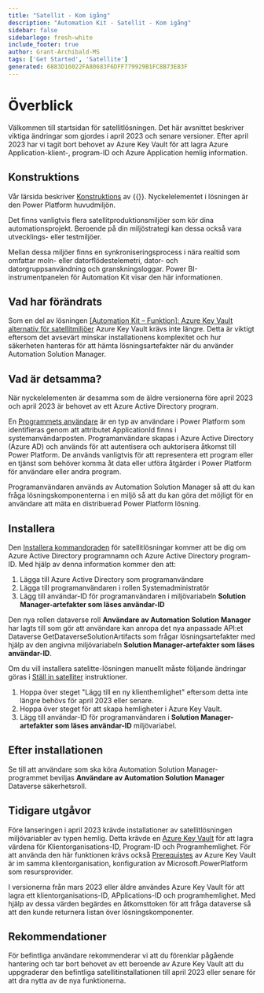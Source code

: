 ```yaml
---
title: "Satellit - Kom igång"
description: "Automation Kit - Satellit - Kom igång"
sidebar: false
sidebarlogo: fresh-white
include_footer: true
author: Grant-Archibald-MS
tags: ['Get Started', 'Satellite']
generated: 6883D16022FA80683F6DFF779929B1FC8B73E83F
---
```


# Överblick

Välkommen till startsidan för satellitlösningen. Det här avsnittet beskriver viktiga ändringar som gjordes i april 2023 och senare versioner. Efter april 2023 har vi tagit bort behovet av Azure Key Vault för att lagra Azure Application-klient-, program-ID och Azure Application hemlig information.

## Konstruktions

Vår lärsida beskriver [Konstruktions](https://learn.microsoft.com/power-automate/guidance/automation-kit/overview/introduction#conceptual-design) av {{<product-name>}}. Nyckelelementet i lösningen är den Power Platform huvudmiljön.

Det finns vanligtvis flera satellitproduktionsmiljöer som kör dina automationsprojekt. Beroende på din miljöstrategi kan dessa också vara utvecklings- eller testmiljöer.

Mellan dessa miljöer finns en synkroniseringsprocess i nära realtid som omfattar moln- eller datorflödestelemetri, dator- och datorgruppsanvändning och granskningsloggar. Power BI-instrumentpanelen för Automation Kit visar den här informationen.

## Vad har förändrats

Som en del av lösningen [[Automation Kit – Funktion]: Azure Key Vault alternativ för satellitmiljöer](https://github.com/microsoft/powercat-automation-kit/issues/84) Azure Key Vault krävs inte längre. Detta är viktigt eftersom det avsevärt minskar installationens komplexitet och hur säkerheten hanteras för att hämta lösningsartefakter när du använder Automation Solution Manager.

## Vad är detsamma?

När nyckelelementen är desamma som de äldre versionerna före april 2023 och april 2023 är behovet av ett Azure Active Directory program.

En [Programmets användare](https://learn.microsoft.com/power-platform/admin/manage-application-users) är en typ av användare i Power Platform som identifieras genom att attributet ApplicationId finns i systemanvändarposten. Programanvändare skapas i Azure Active Directory (Azure AD) och används för att autentisera och auktorisera åtkomst till Power Platform. De används vanligtvis för att representera ett program eller en tjänst som behöver komma åt data eller utföra åtgärder i Power Platform för användare eller andra program.

Programanvändaren används av Automation Solution Manager så att du kan fråga lösningskomponenterna i en miljö så att du kan göra det möjligt för en användare att mäta en distribuerad Power Platform lösning.

## Installera

Den [Installera kommandoraden](/sv/get-started/install) för satellitlösningar kommer att be dig om Azure Active Directory programnamn och Azure Active Directory program-ID. Med hjälp av denna information kommer den att:

1. Lägga till Azure Active Directory som programanvändare
1. Lägga till programanvändaren i rollen Systemadministratör
1. Lägg till användar-ID för programanvändaren i miljövariabeln **Solution Manager-artefakter som läses användar-ID**

Den nya rollen dataverse roll **Användare av Automation Solution Manager** har lagts till som gör att användare kan anropa det nya anpassade API:et Dataverse GetDataverseSolutionArtifacts som frågar lösningsartefakter med hjälp av den angivna miljövariabeln **Solution Manager-artefakter som läses användar-ID**.

Om du vill installera satelitte-lösningen manuellt måste följande ändringar göras i [Ställ in satelliter](https://learn.microsoft.com/en-us/power-automate/guidance/automation-kit/setup/satellite) instruktioner.

1. Hoppa över steget "Lägg till en ny klienthemlighet" eftersom detta inte längre behövs för april 2023 eller senare.
1. Hoppa över steget för att skapa hemligheter i Azure Key Vault.
1. Lägg till användar-ID för programanvändaren i **Solution Manager-artefakter som läses användar-ID** miljövariabel.

## Efter installationen

Se till att användare som ska köra Automation Solution Manager-programmet beviljas **Användare av Automation Solution Manager** Dataverse säkerhetsroll.

## Tidigare utgåvor

Före lanseringen i april 2023 krävde installationer av satellitlösningen miljövariabler av typen hemlig. Detta krävde en [Azure Key Vault](https://learn.microsoft.com/power-apps/maker/data-platform/environmentvariables#use-azure-key-vault-secrets-preview) för att lagra värdena för Klientorganisations-ID, Program-ID och Programhemlighet. För att använda den här funktionen krävs också [Prerequistes](https://learn.microsoft.com/en-us/power-apps/maker/data-platform/environmentvariables#prerequisites) av Azure Key Vault är im samma klientorganisation, konfiguration av Microsoft.PowerPlatform som resursprovider.

I versionerna från mars 2023 eller äldre användes Azure Key Vault för att lagra ett klientorganisations-ID, APplications-ID och programhemlighet. Med hjälp av dessa värden begärdes en åtkomsttoken för att fråga dataverse så att den kunde returnera listan över lösningskomponenter.

## Rekommendationer

För befintliga användare rekommenderar vi att du förenklar pågående hantering och tar bort behovet av ett beroende av Azure Key Vault att du uppgraderar den befintliga satellitinstallationen till april 2023 eller senare för att dra nytta av de nya funktionerna.
